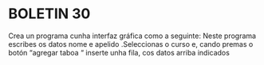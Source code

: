 # BOLETIN 30

    

Crea un  programa cunha interfaz  gráfica  como a seguinte:
          Neste programa escribes os datos nome e apelido .Seleccionas o curso e, cando premas o botón “agregar taboa “ inserte unha fila, cos datos  arriba indicados